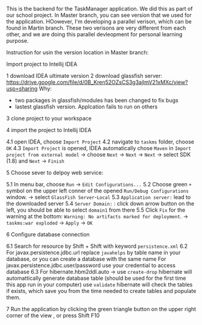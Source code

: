 This is the backend for the TaskManager application. We did this as part of our school project. In Master branch, you can see 
version that we used for the application. HOowever, I'm developing a parallel verison, which can be found in Martin branch.
These two verisons are very different from each other, and we are doing this parallel devleopment for personal learning purpose.



Instruction for usin the version location in Master branch:

Import project to Intellij IDEA

1 download IDEA ultimate version
2 download glassfish server: 
https://drive.google.com/file/d/0B_Kren52OZsCS3g3ajlmV21xMXc/view?usp=sharing
Why: 
+ two packages in glassfish/modules has been changed to fix bugs
+ lastest glassfish version. Applcation fails to run on others

3 clone project to your workspace

4 import the project to Intellij IDEA 

4.1 open IDEA, choose `Import Project`
4.2 navigate to `taskms` folder, choose `OK`
4.3 `Import Project` is opened, IDEA automatically chose `Maven` in `Import project from external model` -> choose `Next` -> `Next` -> `Next` -> select SDK (1.8) and `Next` -> `Finish`

5 Choose sever to delpoy web service:

5.1 In menu bar, choose `Run` -> `Edit Configurations...`
5.2 Choose green `+` symbol on the upper left conner of the opened `Run/Debug Configurations` window. ->  select `GlassFish Server`-`Local`
5.3 `Application server:` lead to the downloaded server
5.4 `Server Domain:` : click down arrow button on the left, you should be able to select `domain1` from there
5.5 Click `Fix` for the warning at the bottom: `Warning: No artifacts marked for deployment`. -> `taskms:war exploded` -> `Apply` -> `OK` 

6 Configure database connection

6.1 Search for resource by Shift + Shift with keyword `persistence.xml`
6.2
For javax.persistence.jdbc.url replace `javahelps` by table name in your database, or you can create a database with the same name
For javax.persistence.jdbc.user/password use your credential to access database 
6.3 For hibernate.hbm2ddl.auto -> 
use `create-drop` hibernate will automattically generate database table (should be used for the first time this app run in your computer)
use `validate` hibernate will check the tables if exists, which save you from the time needed to create tables and populate them.

7 Run the application by clicking the green triangle button on the upper right corner of the view , or press Shift F10
